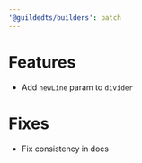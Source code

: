 ```yaml
---
'@guildedts/builders': patch
---
```


# Features

-   Add `newLine` param to `divider`

# Fixes

-   Fix consistency in docs
